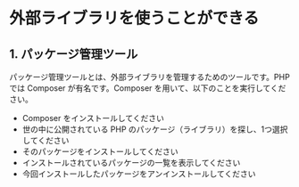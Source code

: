 # 外部ライブラリを使うことができる

## 1. パッケージ管理ツール

パッケージ管理ツールとは、外部ライブラリを管理するためのツールです。PHP では Composer が有名です。Composer を用いて、以下のことを実行してください。

- Composer をインストールしてください
- 世の中に公開されている PHP のパッケージ（ライブラリ）を探し、1つ選択してください
- そのパッケージをインストールしてください
- インストールされているパッケージの一覧を表示してください
- 今回インストールしたパッケージをアンインストールしてください

